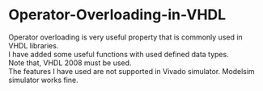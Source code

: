 # Operator-Overloading-in-VHDL
Operator overloading is very useful property that is commonly used in VHDL libraries. <br />
I have added some useful functions with used defined data types.  <br />
Note that, VHDL 2008 must be used. <br />
The features I have used are not supported in Vivado simulator. Modelsim simulator works fine. <br />
